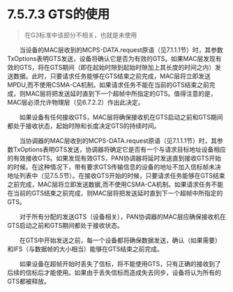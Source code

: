 # 7.5.7.3 GTS的使用
>在G3标准中该部分不相关，也就是未使用

　　当设备的MAC层收到的MCPS-DATA.request原语（见7.1.1.1节）时，其参数TxOptions表明GTS发送，设备将确认它是否为有效的GTS。如果MAC层发现有效的GTS，将在GTS期间（即在起始时隙到起始时隙加上其长度的时间之内）发送数据。此时，只要请求任务能够在GTS结束之前完成，MAC层将立即发送MPDU,而不使用CSMA-CA机制。如果请求任务不能在当前的GTS结束之前完成，则MAC层将把发送延时直到下一个超帧中所指定的GTS。值得注意的是，MAC层必须允许物理层（见6.7.2.2）作出此决定。

　　如果设备有任何接收GTS，MAC层将确保接收机在GTS启动之前和GTS期间都处于接收状态，起始时隙和长度决定GTS的持续时间。

　　当协调器的MAC层收到的MCPS-DATA.request原语（见7.1.1.1节）时，其参数TxOptions表明GTS发送，协调器将确定它是否有一个与请求目标地址设备相应的有效接收GTS。如果发现有效GTS，PAN协调器将延时发送直到接收GTS开始的时候。在这种情况下，带有要求GTS传输信息的设备的地址不加入信标帧未决地址列表中（见7.5.5节）。在接收GTS开始的时候，只要请求任务能够在GTS结束之前完成，MAC层将立即发送数据,而不使用CSMA-CA机制。如果请求任务不能在当前的GTS结束之前完成，则MAC层将把发送延时直到下一个超帧中所指定的GTS。

　　对于所有分配的发送GTS（设备相关），PAN协调器的MAC层应确保接收机在GTS启动之前和GTS期间都处于接收状态。

　　在GTS中开始发送之前，每一个设备都将确保数据发送，确认（如果需要）和IFS（与数据帧的大小相当）能够在GTS结束之前完成。

　　如果设备在超帧开始时丢失了信标，将不能使用GTS，只有正确的接收到了后续的信标后才能使用。如果由于丢失信标而造成失去同步，设备将认为所有的GTS都被释放。
